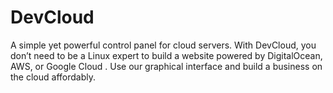 # DevCloud
A simple yet powerful control panel for cloud servers. With DevCloud, you don’t need to be a Linux expert to build a website powered by DigitalOcean, AWS, or Google Cloud . Use our graphical interface and build a business on the cloud affordably.
